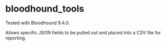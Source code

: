 # bloodhound_tools

Tested with Bloodhound 9.4.0.

Allows specific JSON fields to be pulled out and placed into a CSV file for reporting.
